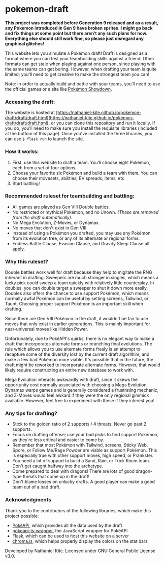 # pokemon-draft

**This project was completed before Generation 9 released and as a result, any Pokemon introduced in Gen 9 have broken sprites. I might go back and fix things at some point but there aren't any such plans for now. Everything else should still work fine, so please just disregard any graphical glitches!**

This website lets you simulate a Pokémon draft! Draft is designed as a format where you can test your teambuilding skills against a friend. Other formats can get stale when playing against one person, since playing with the same teams can get boring. However, when drafting your team is quite limited; you'll need to get creative to make the strongest team you can!

Note: In order to actually build and battle with your teams, you'll need to use the official games or a site like [Pokémon Showdown](https://pokemonshowdown.com/).

### Accessing the draft:

The website is hosted at [https://nathaniel-kite.github.io/pokemon-draft/draft/draft.html](https://nathaniel-kite.github.io/pokemon-draft/draft/draft.html), or you can clone this repository and run it locally. If you do, you'll need to make sure you install the requisite libraries (included at the bottom of this page). Once you've installed the three libraries, you can use `$ flask run` to launch the site.

### How it works:

1. First, use this website to draft a team. You'll choose eight Pokémon, each from a set of four options.
2. Choose your favorite six Pokémon and build a team with them. You can choose their movesets, abilities, EV spreads, items, etc.
3. Start battling!

### Recommended ruleset for teambuilding and battling:

- All games are played as Gen VIII Double battles.
- No restricted or mythical Pokémon, and no Unown. *(These are removed from the draft automatically).*
- No Mega Evolution, Z-Moves, or Dynamax.
- No moves that don't exist in Gen VIII.
- Instead of using a Pokémon you drafted, you may use any Pokémon from its evolution tree, or any of its alternate or regional forms.
- Endless Battle Clause, Evasion Clause, and Gravity Sleep Clause all apply.

### Why this ruleset?

Double battles work well for draft because they help to migitate the RNG inherant in drafting. Sweepers are much stronger in singles, which means a lucky pick could sweep a team quickly with relatively little counterplay. In doubles, you can double target a sweeper to shut it down more easily. Doubles also offers the chance to use support Pokémon, which means normally awful Pokémon can be useful by setting screens, Tailwind, or Taunt. Choosing proper support Pokémon is an important skill when drafting.

Since there are Gen VIII Pokémon in the draft, it wouldn't be fair to use moves that only exist in earlier generations. This is mainly important for near-universal moves like Hidden Power.

Unfortunately, due to PokéAPI's quirks, there is no elegant way to make a draft that incorporates alternate forms or branching final evolutions. The rule which allows you to use alternate forms freely is an attempt to recapture some of the diversity lost by the current draft algorithim, and make a few bad Pokémon more viable. It's possible that in the future, the draft might be reworked to incorporate alternate forms. However, that would likely require constructing an entire new database to work with.

Mega Evolution interacts awkwardly with draft, since it skews the opportunity cost normally associated with choosing a Mega Evolution. Dynamax warps games and is generally considered a frustrating mechanic, and Z-Moves would feel awkard if they were the only regional gimmick available. However, feel free to experiment with these if they interest you!

### Any tips for drafting?

- Stick to the golden ratio of 2 supports / 4 threats. Never go past 2 supports.
- Focus on drafting offense; use your bad picks to find support Pokémon, as they're less critical and easier to come by.
- Remember that most Pokémon with Tailwind, screens, Sticky Web, Spore, or Follow Me/Rage Powder are viable as support Pokémon. This is especially true with other support moves, high speed, or Prankster.
- You need a lot of support to build a Sand, Rain, or Trick Room team. Don't get caught halfway into the archetype.
- Come prepared to deal with dragons! There are lots of good dragon-type threats that come up in the draft!
- Don't blame losses on unlucky drafts. A good player can make a good team out of a bad draft.

### Acknowledgments

Thank you to the contributors of the following libraries, which make this project possible:

- [PokéAPI](pokeapi.co), which provides all the data used by the draft
- [pokeapi-js-wrapper](https://github.com/PokeAPI/pokeapi-js-wrapper), the JavaScript wrapper for PokéAPI
- [Flask](flask.palletsprojects.com), which can be used to host this website on a server
- [chroma.js](https://gka.github.io/chroma.js/), which helps properly display the colors on the stat bars

Developed by Nathaniel Kite. Licensed under GNU General Public License v3.0.
